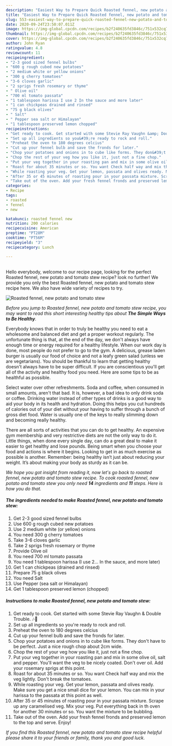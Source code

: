 ```yaml
---
description: "Easiest Way to Prepare Quick Roasted fennel, new potato and tomato stew"
title: "Easiest Way to Prepare Quick Roasted fennel, new potato and tomato stew"
slug: 553-easiest-way-to-prepare-quick-roasted-fennel-new-potato-and-tomato-stew
date: 2020-09-24T23:50:07.011Z
image: https://img-global.cpcdn.com/recipes/b2f240635fd3846c/751x532cq70/roasted-fennel-new-potato-and-tomato-stew-recipe-main-photo.jpg
thumbnail: https://img-global.cpcdn.com/recipes/b2f240635fd3846c/751x532cq70/roasted-fennel-new-potato-and-tomato-stew-recipe-main-photo.jpg
cover: https://img-global.cpcdn.com/recipes/b2f240635fd3846c/751x532cq70/roasted-fennel-new-potato-and-tomato-stew-recipe-main-photo.jpg
author: John Ryan
ratingvalue: 4.8
reviewcount: 11
recipeingredient:
- "2-3 good sized fennel bulbs"
- "600 g rough cubed new potatoes"
- "2 medium white or yellow onions"
- "300 g cherry tomatoes"
- "3-6 cloves garlic"
- "2 sprigs fresh rosemary or thyme"
- " Olive oil"
- "700 ml tomato passata"
- "1 tablespoon harissa I use 2 In the sauce and more later"
- "1 can chickpeas drained and rinsed"
- "75 g black olives"
- " Salt"
- " Pepper sea salt or Himalayan"
- "1 tablespoon preserved lemon chopped"
recipeinstructions:
- "Get ready to cook. Get started with some Stevie Ray Vaughn &amp; Double Trouble. 🎶🎸"
- "Set up all ingredients so you&#39;re ready to rock and roll."
- "Preheat the oven to 180 degrees celcius"
- "Cut up your fennel bulb and save the fronds for later."
- "Chop your potatoes and onions in to cube like forms. They don&#39;t have to be perfect. Just a nice rough chop about 2cm wide."
- "Chop the rest of your veg how you like it, just not a fine chop."
- "Put your veg together in your roasting pan and mix in some olive oil, salt and pepper. You&#39;ll want the veg to be nicely coated. Don&#39;t over oil. Add your rosemary sprigs at this point."
- "Roast for about 35 minutes or so. You want Check half way and mix the veg lightly. Don&#39;t break the tomatoes."
- "While roasting your veg. Get your lemon, passata and olives ready. Make sure you get a nice small dice for your lemon. You can mix in your harissa to the passata at this point as well."
- "After 35 or 45 minutes of roasting pour in your passata mixture. Scrape up any caramelised veg. Mix your veg. Put everything back in th oven for another 30 minutes or so. You want the mixture to be bubbling."
- "Take out of the oven. Add your fresh fennel fronds and preserved lemon to the top and serve. Enjoy!"
categories:
- Recipe
tags:
- roasted
- fennel
- new

katakunci: roasted fennel new 
nutrition: 200 calories
recipecuisine: American
preptime: "PT28M"
cooktime: "PT56M"
recipeyield: "3"
recipecategory: Lunch

---
```

<br>
Hello everybody, welcome to our recipe page, looking for the perfect Roasted fennel, new potato and tomato stew recipe? look no further! We provide you only the best Roasted fennel, new potato and tomato stew recipe here. We also have wide variety of recipes to try.
<br>


![Roasted fennel, new potato and tomato stew](https://img-global.cpcdn.com/recipes/b2f240635fd3846c/751x532cq70/roasted-fennel-new-potato-and-tomato-stew-recipe-main-photo.jpg)

<i>Before you jump to Roasted fennel, new potato and tomato stew recipe, you may want to read this short interesting healthy tips about <strong>The Simple Ways to Be Healthy</strong>.</i>

Everybody knows that in order to truly be healthy you need to eat a wholesome and balanced diet and get a proper workout regularly. The unfortunate thing is that, at the end of the day, we don't always have enough time or energy required for a healthy lifestyle. When our work day is done, most people do not prefer to go to the gym. A delicious, grease laden burger is usually our food of choice and not a leafy green salad (unless we are vegetarians). You should be thankful to learn that getting healthy doesn't always have to be super difficult. If you are conscientious you'll get all of the activity and healthy food you need. Here are some tips to be as healthful as possible.

Select water over other refreshments. Soda and coffee, when consumed in small amounts, aren't that bad. It is, however, a bad idea to only drink soda or coffee. Drinking water instead of other types of drinks is a good way to aid your body in its health and hydration. Doing this helps you cut hundreds of calories out of your diet without your having to suffer through a bunch of gross diet food. Water is usually one of the keys to really slimming down and becoming really healthy.

There are all sorts of activities that you can do to get healthy. An expensive gym membership and very restrictive diets are not the only way to do it. Little things, when done every single day, can do a great deal to make it easier to get healthy and lose pounds. Being smart when you choose your food and actions is where it begins. Looking to get in as much exercise as possible is another. Remember: being healthy isn’t just about reducing your weight. It’s about making your body as sturdy as it can be. 


<i>We hope you got insight from reading it, now let's go back to roasted fennel, new potato and tomato stew recipe. To cook roasted fennel, new potato and tomato stew you only need <strong>14</strong> ingredients and <strong>11</strong> steps. Here is how you do that.
</i>

##### The ingredients needed to make Roasted fennel, new potato and tomato stew:

1. Get 2-3 good sized fennel bulbs
1. Use 600 g rough cubed new potatoes
1. Use 2 medium white (or yellow) onions
1. You need 300 g cherry tomatoes
1. Take 3-6 cloves garlic
1. Take 2 sprigs fresh rosemary or thyme
1. Provide  Olive oil
1. You need 700 ml tomato passata
1. You need 1 tablespoon harissa (I use 2... In the sauce, and more later)
1. Get 1 can chickpeas (drained and rinsed)
1. Prepare 75 g black olives
1. You need  Salt
1. Use  Pepper (sea salt or Himalayan)
1. Get 1 tablespoon preserved lemon (chopped)


##### Instructions to make Roasted fennel, new potato and tomato stew:

1. Get ready to cook. Get started with some Stevie Ray Vaughn &amp; Double Trouble. 🎶🎸
1. Set up all ingredients so you&#39;re ready to rock and roll.
1. Preheat the oven to 180 degrees celcius
1. Cut up your fennel bulb and save the fronds for later.
1. Chop your potatoes and onions in to cube like forms. They don&#39;t have to be perfect. Just a nice rough chop about 2cm wide.
1. Chop the rest of your veg how you like it, just not a fine chop.
1. Put your veg together in your roasting pan and mix in some olive oil, salt and pepper. You&#39;ll want the veg to be nicely coated. Don&#39;t over oil. Add your rosemary sprigs at this point.
1. Roast for about 35 minutes or so. You want Check half way and mix the veg lightly. Don&#39;t break the tomatoes.
1. While roasting your veg. Get your lemon, passata and olives ready. Make sure you get a nice small dice for your lemon. You can mix in your harissa to the passata at this point as well.
1. After 35 or 45 minutes of roasting pour in your passata mixture. Scrape up any caramelised veg. Mix your veg. Put everything back in th oven for another 30 minutes or so. You want the mixture to be bubbling.
1. Take out of the oven. Add your fresh fennel fronds and preserved lemon to the top and serve. Enjoy!


<i>If you find this Roasted fennel, new potato and tomato stew recipe helpful please share it to your friends or family, thank you and good luck.</i>
